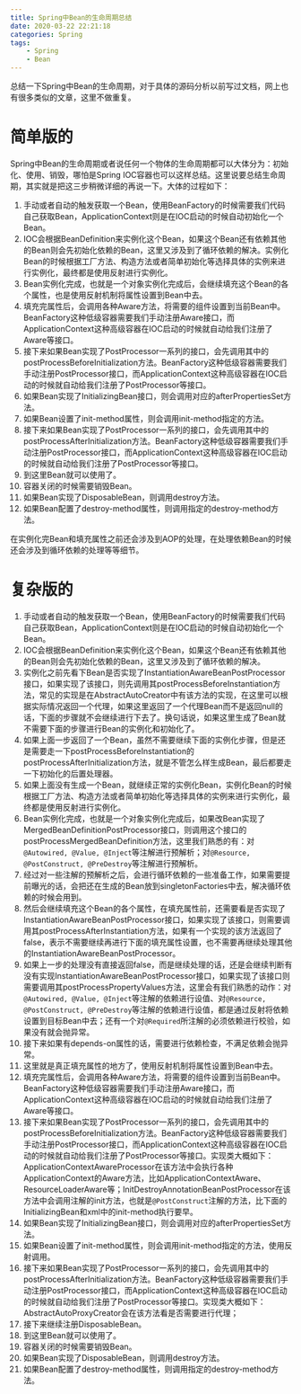 ```yaml
---
title: Spring中Bean的生命周期总结
date: 2020-03-22 22:21:18
categories: Spring
tags:
	- Spring
	- Bean
---
```


总结一下Spring中Bean的生命周期，对于具体的源码分析以前写过文档，网上也有很多类似的文章，这里不做重复。

<!--more-->

# 简单版的

Spring中Bean的生命周期或者说任何一个物体的生命周期都可以大体分为：初始化、使用、销毁，哪怕是Spring IOC容器也可以这样总结。这里说要总结生命周期，其实就是把这三步稍微详细的再说一下。大体的过程如下：

1. 手动或者自动的触发获取一个Bean，使用BeanFactory的时候需要我们代码自己获取Bean，ApplicationContext则是在IOC启动的时候自动初始化一个Bean。
2. IOC会根据BeanDefinition来实例化这个Bean，如果这个Bean还有依赖其他的Bean则会先初始化依赖的Bean，这里又涉及到了循环依赖的解决。实例化Bean的时候根据工厂方法、构造方法或者简单初始化等选择具体的实例来进行实例化，最终都是使用反射进行实例化。
3. Bean实例化完成，也就是一个对象实例化完成后，会继续填充这个Bean的各个属性，也是使用反射机制将属性设置到Bean中去。
4. 填充完属性后，会调用各种Aware方法，将需要的组件设置到当前Bean中。BeanFactory这种低级容器需要我们手动注册Aware接口，而ApplicationContext这种高级容器在IOC启动的时候就自动给我们注册了Aware等接口。
5. 接下来如果Bean实现了PostProcessor一系列的接口，会先调用其中的postProcessBeforeInitialization方法。BeanFactory这种低级容器需要我们手动注册PostProcessor接口，而ApplicationContext这种高级容器在IOC启动的时候就自动给我们注册了PostProcessor等接口。
6. 如果Bean实现了InitializingBean接口，则会调用对应的afterPropertiesSet方法。
7. 如果Bean设置了init-method属性，则会调用init-method指定的方法。
8. 接下来如果Bean实现了PostProcessor一系列的接口，会先调用其中的postProcessAfterInitialization方法。BeanFactory这种低级容器需要我们手动注册PostProcessor接口，而ApplicationContext这种高级容器在IOC启动的时候就自动给我们注册了PostProcessor等接口。
9. 到这里Bean就可以使用了。
10. 容器关闭的时候需要销毁Bean。
11. 如果Bean实现了DisposableBean，则调用destroy方法。
12. 如果Bean配置了destroy-method属性，则调用指定的destroy-method方法。

在实例化完Bean和填充属性之前还会涉及到AOP的处理，在处理依赖Bean的时候还会涉及到循环依赖的处理等等细节。

# 复杂版的

1. 手动或者自动的触发获取一个Bean，使用BeanFactory的时候需要我们代码自己获取Bean，ApplicationContext则是在IOC启动的时候自动初始化一个Bean。
2. IOC会根据BeanDefinition来实例化这个Bean，如果这个Bean还有依赖其他的Bean则会先初始化依赖的Bean，这里又涉及到了循环依赖的解决。
3. 实例化之前先看下Bean是否实现了InstantiationAwareBeanPostProcessor接口，如果实现了该接口，则先调用其postProcessBeforeInstantiation方法，常见的实现是在AbstractAutoCreator中有该方法的实现，在这里可以根据实际情况返回一个代理，如果这里返回了一个代理Bean而不是返回null的话，下面的步骤就不会继续进行下去了。换句话说，如果这里生成了Bean就不需要下面的步骤进行Bean的实例化和初始化了。
4. 如果上面一步返回了一个Bean，虽然不需要继续下面的实例化步骤，但是还是需要走一下postProcessBeforeInstantiation的postProcessAfterInitialization方法，就是不管怎么样生成Bean，最后都要走一下初始化的后置处理器。
5. 如果上面没有生成一个Bean，就继续正常的实例化Bean，实例化Bean的时候根据工厂方法、构造方法或者简单初始化等选择具体的实例来进行实例化，最终都是使用反射进行实例化。
6. Bean实例化完成，也就是一个对象实例化完成后，如果改Bean实现了MergedBeanDefinitionPostProcessor接口，则调用这个接口的postProcessMergedBeanDefinition方法，这里我们熟悉的有：对`@Autowired, @Value, @Inject`等注解进行预解析；对`@Resource, @PostConstruct, @PreDestroy`等注解进行预解析。
7. 经过对一些注解的预解析之后，会进行循环依赖的一些准备工作，如果需要提前曝光的话，会把还在生成的Bean放到singletonFactories中去，解决循环依赖的时候会用到。
8. 然后会继续填充这个Bean的各个属性，在填充属性前，还需要看是否实现了InstantiationAwareBeanPostProcessor接口，如果实现了该接口，则需要调用其postProcessAfterInstantiation方法，如果有一个实现的该方法返回了false，表示不需要继续再进行下面的填充属性设置，也不需要再继续处理其他的InstantiationAwareBeanPostProcessor。
9. 如果上一步的处理没有直接返回false，而是继续处理的话，还是会继续判断有没有实现InstantiationAwareBeanPostProcessor接口，如果实现了该接口则需要调用其postProcessPropertyValues方法，这里会有我们熟悉的动作：对`@Autowired, @Value, @Inject`等注解的依赖进行设值、对`@Resource, @PostConstruct, @PreDestroy`等注解的依赖进行设值，都是通过反射将依赖设置到目标Bean中去；还有一个对`@Required`所注解的必须依赖进行校验，如果没有就会抛异常。
10. 接下来如果有depends-on属性的话，需要进行依赖检查，不满足依赖会抛异常。
11. 这里就是真正填充属性的地方了，使用反射机制将属性设置到Bean中去。
12. 填充完属性后，会调用各种Aware方法，将需要的组件设置到当前Bean中。BeanFactory这种低级容器需要我们手动注册Aware接口，而ApplicationContext这种高级容器在IOC启动的时候就自动给我们注册了Aware等接口。
13. 接下来如果Bean实现了PostProcessor一系列的接口，会先调用其中的postProcessBeforeInitialization方法。BeanFactory这种低级容器需要我们手动注册PostProcessor接口，而ApplicationContext这种高级容器在IOC启动的时候就自动给我们注册了PostProcessor等接口。实现类大概如下：ApplicationContextAwareProcessor在该方法中会执行各种ApplicationContext的Aware方法，比如ApplicationContextAware、ResourceLoaderAware等；InitDestroyAnnotationBeanPostProcessor在该方法中会调用注解的init方法，也就是`@PostConstruct`注解的方法，比下面的InitializingBean和xml中的init-method执行要早。
14. 如果Bean实现了InitializingBean接口，则会调用对应的afterPropertiesSet方法。
15. 如果Bean设置了init-method属性，则会调用init-method指定的方法，使用反射调用。
16. 接下来如果Bean实现了PostProcessor一系列的接口，会先调用其中的postProcessAfterInitialization方法。BeanFactory这种低级容器需要我们手动注册PostProcessor接口，而ApplicationContext这种高级容器在IOC启动的时候就自动给我们注册了PostProcessor等接口。实现类大概如下：AbstractAutoProxyCreator会在该方法看是否需要进行代理；
17. 接下来继续注册DisposableBean。
18. 到这里Bean就可以使用了。
19. 容器关闭的时候需要销毁Bean。
20. 如果Bean实现了DisposableBean，则调用destroy方法。
21. 如果Bean配置了destroy-method属性，则调用指定的destroy-method方法。